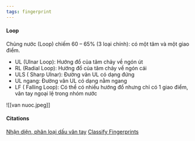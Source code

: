 ```yaml
---
tags: fingerprint
---
```


#### Loop
Chủng nước (Loop) chiếm 60 – 65% (3 loại chính): có một tâm và một giao điểm.
-   UL (Ulnar Loop): Hướng đổ của tâm chảy về ngón út
-   RL (Radial Loop): Hướng đổ của tâm chảy về ngón cái
-   ULS ( Sharp Ulnar): Đường vân UL có dạng đứng
-   UL ngang: Đường vân UL có dạng nằm ngang
-   LF ( Falling Loop): Có thể có nhiều hướng đổ nhưng chỉ có 1 giao điểm, vân tay ngoại lệ trong nhóm nước

![[van nuoc.jpeg]]

#### Citations
[Nhận diện, phân loại dấu vân tay](https://lindanga.com/nhan-dien-phan-loai-dau-van-tay/)
[Classify Fingerprints](https://www.youtube.com/watch?v=D-vJ7jylkf8)